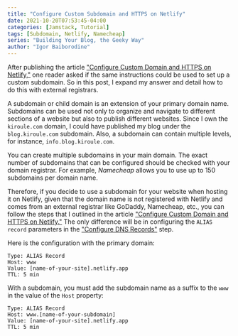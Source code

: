 ```yaml
---
title: "Configure Custom Subdomain and HTTPS on Netlify"
date: 2021-10-20T07:53:45-04:00
categories: [Jamstack, Tutorial]
tags: [Subdomain, Netlify, Namecheap]
series: "Building Your Blog, the Geeky Way"
author: "Igor Baiborodine"
---
```


After publishing the article ["Configure Custom Domain and HTTPS on Netlify,"](/article/configure-custom-domain-and-https-in-netlify) one reader asked if the same instructions could be used to set up a custom subdomain. So in this post, I expand my answer and detail how to do this with external registrars.

<!--more-->

A subdomain or child domain is an extension of your primary domain name. 
Subdomains can be used not only to organize and navigate to different sections of a website but also to publish different websites. 
Since I own the `kiroule.com` domain, I could have published my blog under the `blog.kiroule.com` subdomain. Also, a subdomain can contain multiple levels, for instance, `info.blog.kiroule.com`.

You can create multiple subdomains in your main domain. 
The exact number of subdomains that can be configured should be checked with your domain registrar. 
For example, *Namecheap* allows you to use up to 150 subdomains per domain name.

Therefore, if you decide to use a subdomain for your website when hosting it on Netlify, given that the domain name is not registered with Netlify and comes from an external registrar like GoDaddy, Namecheap, etc., you can follow the steps that I outlined in the article ["Configure Custom Domain and HTTPS on Netlify."](/article/configure-custom-domain-and-https-in-netlify) 
The only difference will be in configuring the `ALIAS record` parameters in the ["Configure DNS Records"](/article/configure-custom-domain-and-https-in-netlify/#configure-dns-records) step.

Here is the configuration with the primary domain:
```plaintext
Type: ALIAS Record
Host: www
Value: [name-of-your-site].netlify.app
TTL: 5 min
```

With a subdomain, you must add the subdomain name as a suffix to the `www` in the value of the `Host` property:
```plaintext
Type: ALIAS Record
Host: www.[name-of-your-subdomain]
Value: [name-of-your-site].netlify.app
TTL: 5 min
```
